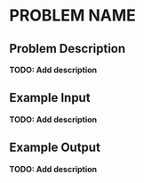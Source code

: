 # PROBLEM NAME

## Problem Description

**TODO: Add description**

## Example Input

**TODO: Add description**

## Example Output

**TODO: Add description**
